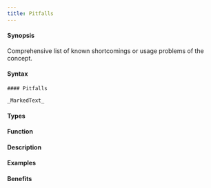```yaml
---
title: Pitfalls
---
```


#### Synopsis

Comprehensive list of known shortcomings or usage problems of the concept.

#### Syntax

```
#### Pitfalls

_MarkedText_
```

#### Types

#### Function

#### Description

#### Examples

#### Benefits


